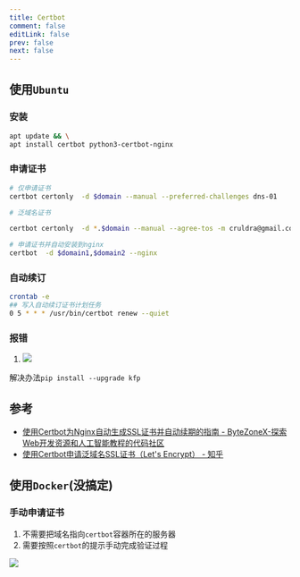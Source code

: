 ```yaml
---
title: Certbot
comment: false
editLink: false
prev: false
next: false
---
```


## 使用`Ubuntu`

### 安装

```bash
apt update && \
apt install certbot python3-certbot-nginx
```

### 申请证书

```bash
# 仅申请证书
certbot certonly  -d $domain --manual --preferred-challenges dns-01

# 泛域名证书

certbot certonly  -d *.$domain --manual --agree-tos -m cruldra@gmail.com --preferred-challenges dns

# 申请证书并自动安装到nginx
certbot  -d $domain1,$domain2 --nginx

```

### 自动续订

```bash
crontab -e
## 写入自动续订证书计划任务
0 5 * * * /usr/bin/certbot renew --quiet

```

### 报错

1. ![](https://cdn.jsdelivr.net/gh/hhypygy/images@master/20240109/image.24wmlfwdc9og.png)

解决办法``pip install --upgrade kfp``

## 参考

* [使用Certbot为Nginx自动生成SSL证书并自动续期的指南 - ByteZoneX-探索Web开发资源和人工智能教程的代码社区](https://www.bytezonex.com/archives/70.html)
* [使用Certbot申请泛域名SSL证书（Let's Encrypt） - 知乎](https://zhuanlan.zhihu.com/p/354241539)


## 使用`Docker`(没搞定)

### 手动申请证书

1. 不需要把域名指向`certbot`容器所在的服务器
2. 需要按照`certbot`的提示手动完成验证过程

![](https://cdn.jsdelivr.net/gh/hhypygy/picx-images-hosting@master/image.39ky9le2gb.webp)

<CommandBuilder :editors='[
{
"label": "域名",
"placeholder": "你要为哪个域名申请证书",
"field": "domain",
"type": "text"
},
{
"label": "证书目录",
"placeholder": "映射到容器中的/etc/letsencrypt目录",
"field": "certDir",
"type": "text",
defaultValue: "/app/certbot"
},
{
"label": "邮件",
"field": "email",
"type": "text",
"defaultValue": "cruldra@gmail.com"
}
]'  cmdTemplate="docker run -it --rm --name certbot -v {certDir}:/etc/letsencrypt certbot/certbot  certonly  -d {domain} --manual --agree-tos -m {email} --preferred-challenges dns-01" />
